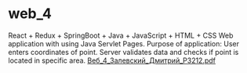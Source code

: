 # web_4
React + Redux + SpringBoot + Java + JavaScript + HTML + CSS
Web application with using Java Servlet Pages. Purpose of application: User enters coordinates of point. Server validates data and checks if point is located in specific area.
[Веб_4_Залевский_Дмитрий_P3212.pdf](https://github.com/zengineere/web_4/files/8226254/_4_._._P3212.pdf)

